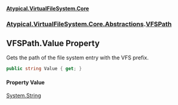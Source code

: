 #### [Atypical.VirtualFileSystem.Core](VirtualFileSystem.md 'VirtualFileSystem')
### [Atypical.VirtualFileSystem.Core.Abstractions](VirtualFileSystem.md#Atypical.VirtualFileSystem.Core.Abstractions 'Atypical.VirtualFileSystem.Core.Abstractions').[VFSPath](VFSPath.md 'Atypical.VirtualFileSystem.Core.Abstractions.VFSPath')

## VFSPath.Value Property

Gets the path of the file system entry with the VFS prefix.

```csharp
public string Value { get; }
```

#### Property Value
[System.String](https://docs.microsoft.com/en-us/dotnet/api/System.String 'System.String')